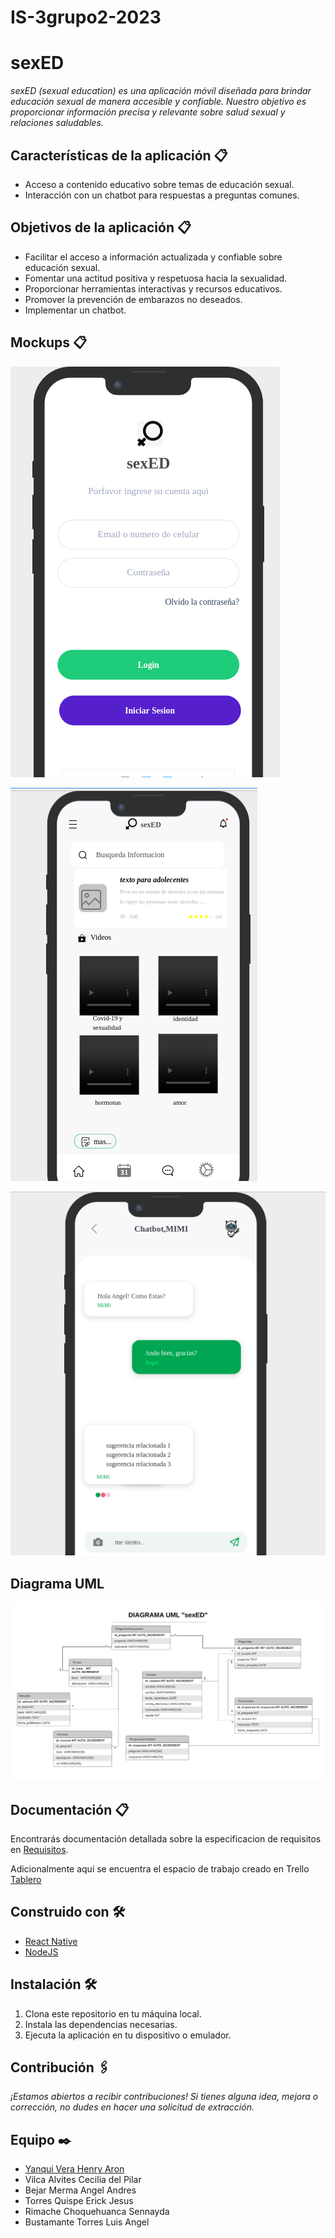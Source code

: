 # IS-3grupo2-2023
# sexED 
_sexED (sexual education) es una aplicación móvil diseñada para brindar educación sexual de manera accesible y confiable. Nuestro objetivo es proporcionar información precisa y relevante sobre salud sexual y relaciones saludables._

## Características de la aplicación  📋
* Acceso a contenido educativo sobre temas de educación sexual.
* Interacción con un chatbot para respuestas a preguntas comunes.

## Objetivos de la aplicación  📋
* Facilitar el acceso a información actualizada y confiable sobre educación sexual.
* Fomentar una actitud positiva y respetuosa hacia la sexualidad.
* Proporcionar herramientas interactivas y recursos educativos.
* Promover la prevención de embarazos no deseados.
* Implementar un chatbot.

## Mockups  📋

![Mockup 1](img/inicio.png)

![Mockup 2](img/informacion.png)

![Mockup 3](img/chatbot.png)

## Diagrama UML
![BD](img/BD.jpeg)

## Documentación 📋

Encontrarás documentación detallada sobre la especificacion de requisitos en [Requisitos](docs/is3_doc_req.pdf).

Adicionalmente aqui se encuentra el espacio de trabajo creado en Trello [Tablero](https://trello.com/b/EqBpKCVb/educaci%C3%B2n-sexual)

## Construido con 🛠️

* [React Native](https://reactnative.dev/)
* [NodeJS](https://nodejs.org/es)

## Instalación 🛠️

1. Clona este repositorio en tu máquina local.
2. Instala las dependencias necesarias.
3. Ejecuta la aplicación en tu dispositivo o emulador.

## Contribución 🖇️

_¡Estamos abiertos a recibir contribuciones! Si tienes alguna idea, mejora o corrección, no dudes en hacer una solicitud de extracción._

## Equipo ✒️
- [Yanqui Vera Henry Aron](https://github.com/hyanquiv)
- Vilca Alvites Cecilia del Pilar
- Bejar Merma Angel Andres
- Torres Quispe Erick Jesus
- Rimache Choquehuanca Sennayda
- Bustamante Torres Luis Angel
